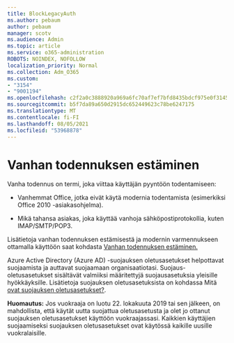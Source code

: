 ```yaml
---
title: BlockLegacyAuth
ms.author: pebaum
author: pebaum
manager: scotv
ms.audience: Admin
ms.topic: article
ms.service: o365-administration
ROBOTS: NOINDEX, NOFOLLOW
localization_priority: Normal
ms.collection: Adm_O365
ms.custom:
- "3154"
- "9001194"
ms.openlocfilehash: c2f2a0c3888920a969a6fc70af7ef7bfd8435bdcf975e0f31452b5da85e3a208
ms.sourcegitcommit: b5f7da89a650d2915dc652449623c78be6247175
ms.translationtype: MT
ms.contentlocale: fi-FI
ms.lasthandoff: 08/05/2021
ms.locfileid: "53968878"
---
```

# <a name="blocking-legacy-authentication"></a>Vanhan todennuksen estäminen

Vanha todennus on termi, joka viittaa käyttäjän pyyntöön todentamiseen:

- Vanhemmat Office, jotka eivät käytä modernia todentamista (esimerkiksi Office 2010 -asiakasohjelma).

- Mikä tahansa asiakas, joka käyttää vanhoja sähköpostiprotokollia, kuten IMAP/SMTP/POP3.

Lisätietoja vanhan todennuksen estämisestä ja modernin varmennukseen ottamalla käyttöön saat kohdasta [Vanhan todennuksen estäminen.](https://docs.microsoft.com/azure/active-directory/conditional-access/concept-conditional-access-block-legacy-authentication)

Azure Active Directory (Azure AD) -suojauksen oletusasetukset helpottavat suojaamista ja auttavat suojaamaan organisaatiotasi. Suojaus-oletusasetukset sisältävät valmiiksi määritettyjä suojausasetuksia yleisille hyökkäyksille.
Lisätietoja suojauksen oletusasetuksista on kohdassa Mitä [ovat suojauksen oletusasetukset?](https://docs.microsoft.com/azure/active-directory/fundamentals/concept-fundamentals-security-defaults). 

**Huomautus:** Jos vuokraaja on luotu 22. lokakuuta 2019 tai sen jälkeen, on mahdollista, että käytät uutta suojattua oletusasetusta ja olet jo ottanut suojauksen oletusasetukset käyttöön vuokraajassasi.  Kaikkien käyttäjien suojaamiseksi suojauksen oletusasetukset ovat käytössä kaikille uusille vuokralaisille.
